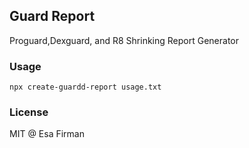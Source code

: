 ## Guard Report 

Proguard,Dexguard, and R8 Shrinking Report Generator

### Usage

```
npx create-guardd-report usage.txt
```

### License

MIT @ Esa Firman